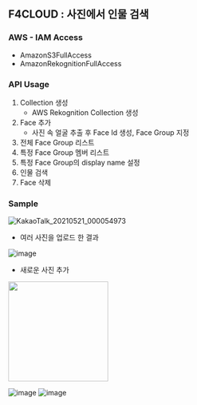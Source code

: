 
## F4CLOUD : 사진에서 인물 검색

### AWS - IAM Access
   -  AmazonS3FullAccess
   -  AmazonRekognitionFullAccess

###  API Usage
1. Collection 생성
      * AWS Rekognition Collection 생성
2. Face 추가
      * 사진 속 얼굴 추출 후 Face Id 생성, Face Group 지정
3. 전체 Face Group 리스트
4. 특정 Face Group 멤버 리스트 
5. 특정 Face Group의 display name 설정
6. 인물 검색      
7. Face 삭제
         
### Sample
![KakaoTalk_20210521_000054973](https://user-images.githubusercontent.com/68395698/119002258-ae5ea200-b9c7-11eb-80bc-155df0218856.gif)

* 여러 사진을 업로드 한 결과

![image](https://user-images.githubusercontent.com/68395698/119005936-e0bdce80-b9ca-11eb-9cbd-9d7d8fdd4a73.png)

* 새로운 사진 추가
<img width="200" src="https://user-images.githubusercontent.com/68395698/119005916-d8fe2a00-b9ca-11eb-9200-8eaae0747415.jpg">

![image](https://user-images.githubusercontent.com/68395698/119006548-72c5d700-b9cb-11eb-8636-f65841008a2d.png)
![image](https://user-images.githubusercontent.com/68395698/119006627-7fe2c600-b9cb-11eb-9609-70f70fde400b.png)
